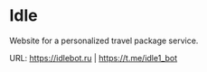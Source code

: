# Idle
Website for a personalized travel package service.

URL: https://idlebot.ru | https://t.me/idle1_bot
